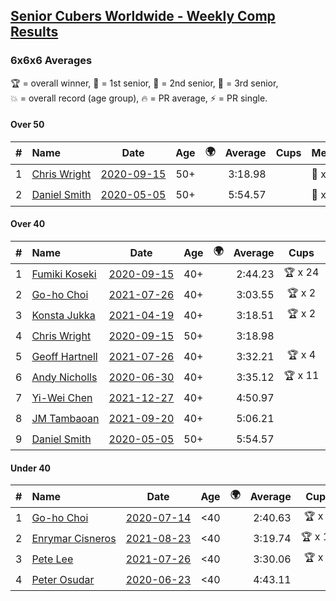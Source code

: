 <style>table {white-space: nowrap;}</style>
<link rel="stylesheet" type="text/css" href="/scw-comp/css/flags.css" />

## [Senior Cubers Worldwide - Weekly Comp Results](/scw-comp/results/)
### 6x6x6 Averages

<span style="white-space: nowrap;">🏆 = overall winner</span>, <span style="white-space: nowrap;">🥇 = 1st senior</span>, <span style="white-space: nowrap;">🥈 = 2nd senior</span>, <span style="white-space: nowrap;">🥉 = 3rd senior</span>, <span style="white-space: nowrap;">💥 = overall record (age group)</span>, <span style="white-space: nowrap;">🔥 = PR average</span>, <span style="white-space: nowrap;">⚡ = PR single</span>.

#### Over 50

| # | Name | Date | Age | 🌍 | Average | Cups | Medals | Achievements | Video |
| :--: | :-- | :--: | :--: | :--: | --: | :--: | :-- | :-- | :-- |
| 1 | [Chris Wright](../../persons/chris_wright/666.md) | [2020-09-15](../../results/2020-09-15/666.md) | 50+ | <i class="flag flag-GB" /> | 3:18.98 |  | 🥈 x 1 | 💥 x 1, 🔥 x 1, ⚡ x 1 | [Desktop](https://www.facebook.com/christopher.wright.94617999/videos/10157647342012874) / [Mobile](https://m.facebook.com/christopher.wright.94617999/videos/10157647342012874) |
| 2 | [Daniel Smith](../../persons/daniel_smith/666.md) | [2020-05-05](../../results/2020-05-05/666.md) | 50+ | <i class="flag flag-US" /> | 5:54.57 |  | 🥈 x 2, 🥉 x 3 | 💥 x 1, 🔥 x 1, ⚡ x 1 | [Desktop](https://www.facebook.com/events/557526585195168/permalink/562187611395732) / [Mobile](https://m.facebook.com/events/557526585195168?view=permalink&id=562187611395732) |

#### Over 40

| # | Name | Date | Age | 🌍 | Average | Cups | Medals | Achievements | Video |
| :--: | :-- | :--: | :--: | :--: | --: | :--: | :-- | :-- | :-- |
| 1 | [Fumiki Koseki](../../persons/fumiki_koseki/666.md) | [2020-09-15](../../results/2020-09-15/666.md) | 40+ | <i class="flag flag-JP" /> | 2:44.23 | 🏆 x 24 | 🥇 x 24 | 💥 x 2, 🔥 x 2, ⚡ x 2 | [Desktop](https://www.facebook.com/events/655903882008117/permalink/659480474983791) / [Mobile](https://m.facebook.com/events/655903882008117?view=permalink&id=659480474983791) |
| 2 | [Go-ho Choi](../../persons/go_ho_choi/666.md) | [2021-07-26](../../results/2021-07-26/666.md) | 40+ | <i class="flag flag-KR" /> | 3:03.55 | 🏆 x 2 | 🥇 x 1 | 💥 x 1, 🔥 x 2, ⚡ x 2 | [Desktop](https://www.facebook.com/events/210838191047415/permalink/220841146713786) / [Mobile](https://m.facebook.com/events/210838191047415?view=permalink&id=220841146713786) |
| 3 | [Konsta Jukka](../../persons/konsta_jukka/666.md) | [2021-04-19](../../results/2021-04-19/666.md) | 40+ | <i class="flag flag-FI" /> | 3:18.51 | 🏆 x 2 | 🥇 x 4, 🥈 x 7 | 🔥 x 7, ⚡ x 5 | [Desktop](https://www.facebook.com/events/1009195762821458/permalink/1017253955348972) / [Mobile](https://m.facebook.com/events/1009195762821458?view=permalink&id=1017253955348972) |
| 4 | [Chris Wright](../../persons/chris_wright/666.md) | [2020-09-15](../../results/2020-09-15/666.md) | 50+ | <i class="flag flag-GB" /> | 3:18.98 |  | 🥈 x 1 | 💥 x 1, 🔥 x 1, ⚡ x 1 | [Desktop](https://www.facebook.com/christopher.wright.94617999/videos/10157647342012874) / [Mobile](https://m.facebook.com/christopher.wright.94617999/videos/10157647342012874) |
| 5 | [Geoff Hartnell](../../persons/geoff_hartnell/666.md) | [2021-07-26](../../results/2021-07-26/666.md) | 40+ | <i class="flag flag-GB" /> | 3:32.21 | 🏆 x 4 | 🥇 x 20, 🥈 x 25, 🥉 x 2 | 🔥 x 6, ⚡ x 5 | [Desktop](https://www.facebook.com/events/210838191047415/permalink/220379130093321) / [Mobile](https://m.facebook.com/events/210838191047415?view=permalink&id=220379130093321) |
| 6 | [Andy Nicholls](../../persons/andy_nicholls/666.md) | [2020-06-30](../../results/2020-06-30/666.md) | 40+ | <i class="flag flag-GB" /> | 3:35.12 | 🏆 x 11 | 🥇 x 12, 🥈 x 1 | 💥 x 5, 🔥 x 2, ⚡ x 4 | [Desktop](https://www.facebook.com/events/284746466306313/permalink/285158502931776) / [Mobile](https://m.facebook.com/events/284746466306313?view=permalink&id=285158502931776) |
| 7 | [Yi-Wei Chen](../../persons/yi_wei_chen/666.md) | [2021-12-27](../../results/2021-12-27/666.md) | 40+ | <i class="flag flag-TW" /> | 4:50.97 |  | 🥇 x 2, 🥈 x 1, 🥉 x 6 | 🔥 x 1, ⚡ x 7 | [Desktop](https://www.facebook.com/events/364077578855426/permalink/369833358279848) / [Mobile](https://m.facebook.com/events/364077578855426?view=permalink&id=369833358279848) |
| 8 | [JM Tambaoan](../../persons/jm_tambaoan/666.md) | [2021-09-20](../../results/2021-09-20/666.md) | 40+ | <i class="flag flag-PH" /> | 5:06.21 |  | 🥈 x 10, 🥉 x 2 | 🔥 x 4, ⚡ x 4 | [Desktop](https://www.facebook.com/events/4223726381008841/permalink/4268147889900023) / [Mobile](https://m.facebook.com/events/4223726381008841?view=permalink&id=4268147889900023) |
| 9 | [Daniel Smith](../../persons/daniel_smith/666.md) | [2020-05-05](../../results/2020-05-05/666.md) | 50+ | <i class="flag flag-US" /> | 5:54.57 |  | 🥈 x 2, 🥉 x 3 | 💥 x 1, 🔥 x 1, ⚡ x 1 | [Desktop](https://www.facebook.com/events/557526585195168/permalink/562187611395732) / [Mobile](https://m.facebook.com/events/557526585195168?view=permalink&id=562187611395732) |

#### Under 40

| # | Name | Date | Age | 🌍 | Average | Cups | Medals | Achievements | Video |
| :--: | :-- | :--: | :--: | :--: | --: | :--: | :-- | :-- | :-- |
| 1 | [Go-ho Choi](../../persons/go_ho_choi/666.md) | [2020-07-14](../../results/2020-07-14/666.md) | <40 | <i class="flag flag-KR" /> | 2:40.63 | 🏆 x 2 | 🥇 x 1 | 💥 x 1, 🔥 x 2, ⚡ x 2 | [Desktop](https://www.facebook.com/events/2729568740635198/permalink/2730916483833757) / [Mobile](https://m.facebook.com/events/2729568740635198?view=permalink&id=2730916483833757) |
| 2 | [Enrymar Cisneros](../../persons/enrymar_cisneros/666.md) | [2021-08-23](../../results/2021-08-23/666.md) | <40 | <i class="flag flag-VE" /> | 3:19.74 | 🏆 x 17 |  | 🔥 x 10, ⚡ x 9 | [Desktop](https://www.facebook.com/events/1108693076205590/permalink/1117013025373595) / [Mobile](https://m.facebook.com/events/1108693076205590?view=permalink&id=1117013025373595) |
| 3 | [Pete Lee](../../persons/pete_lee/666.md) | [2021-07-26](../../results/2021-07-26/666.md) | <40 | <i class="flag flag-GB" /> | 3:30.06 | 🏆 x 5 |  | 🔥 x 11, ⚡ x 17 | [Desktop](https://www.facebook.com/events/210838191047415/permalink/215895453875022) / [Mobile](https://m.facebook.com/events/210838191047415?view=permalink&id=215895453875022) |
| 4 | [Peter Osudar](../../persons/peter_osudar/666.md) | [2020-06-23](../../results/2020-06-23/666.md) | <40 | <i class="flag flag-CA" /> | 4:43.11 |  |  | 🔥 x 1, ⚡ x 1 | [Desktop](https://www.facebook.com/events/268636114456043/permalink/276193687033619) / [Mobile](https://m.facebook.com/events/268636114456043?view=permalink&id=276193687033619) |


<!-- Global site tag (gtag.js) - Google Analytics -->
<script async src="https://www.googletagmanager.com/gtag/js?id=UA-86348435-3"></script>
<script>window.dataLayer = window.dataLayer || []; function gtag() {dataLayer.push(arguments);} gtag('js', new Date()); gtag('config', 'UA-86348435-3');</script>
